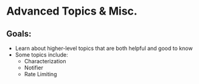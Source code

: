# Advanced Topics & Misc.

## Goals:

- Learn about higher-level topics that are both helpful and good to know
- Some topics include:
    - Characterization
    - Notifier
    - Rate Limiting